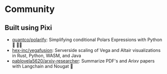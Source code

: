 # Community

## Built using Pixi

- [quantco/polarify](https://github.com/quantco/polarify): Simplifying conditional Polars Expressions with Python 🐍 🐻‍❄️
- [hex-inc/vegafusion](https://github.com/hex-inc/vegafusion): Serverside scaling of Vega and Altair visualizations in Rust, Python, WASM, and Java
- [pablovela5620/arxiv-researcher](https://github.com/pablovela5620/arxiv-researcher): Summarize PDF's and Arixv papers with Langchain and Nougat 🦉
